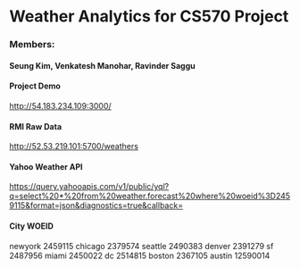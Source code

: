 # Weather Analytics for CS570 Project

### Members:
#### Seung Kim, Venkatesh Manohar, Ravinder Saggu

#### Project Demo
http://54.183.234.109:3000/

#### RMI Raw Data
http://52.53.219.101:5700/weathers

#### Yahoo Weather API
https://query.yahooapis.com/v1/public/yql?q=select%20*%20from%20weather.forecast%20where%20woeid%3D2459115&format=json&diagnostics=true&callback=

#### City WOEID
newyork 2459115
chicago 2379574
seattle 2490383
denver 2391279
sf 2487956 
miami 2450022
dc 2514815
boston 2367105
austin 12590014

